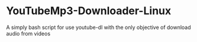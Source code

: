 # YouTubeMp3-Downloader-Linux
A simply bash script for use youtube-dl with the only  objective of download audio from videos
